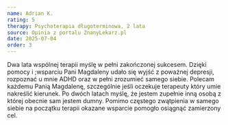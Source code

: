 ```yaml
---
name: Adrian K.
rating: 5
therapy: Psychoterapia długoterminowa, 2 lata
source: Opinia z portalu ZnanyLekarz.pl
date: 2025-07-04
order: 3
---
```

Dwa lata wspólnej terapii myślę w pełni zakończonej sukcesem. Dzięki pomocy i ;wsparciu Pani Magdaleny udało się wyjść z poważnej depresji, rozpoznać u mnie ADHD oraz w pełni zrozumieć samego siebie. Polecam każdemu Panią Magdalenę, szczególnie jeśli oczekuje terapeuty który umie nakreślić kierunek. Po dwóch latach myślę, że jestem zupełnie inną osobą z której obecnie sam jestem dumny. Pomimo częstego zwątpienia w samego siebie na początku terapii okazane wsparcie pomogło osiągnąć zamierzony cel.
